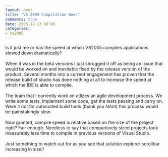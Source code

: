 ```yaml
---
layout: post
title: "VS 2005 Compilation Woes"
comments: true
date: 2005-12-13 09:00
categories:
- vs2005
---
```

Is it just me or has the speed at which VS2005 compiles applications slowed down dramatically?<BR><BR>When it was in the beta versions I just shrugged it off as being an issue that would be worked on and inevitable fixed by the release version of the product. Several months into a current engagement has proven that the release build of studio has done nothing at all to increase the speed at which the IDE is able to compile.<BR><BR>The team that I currently work on utlizes an agile development process. We write some tests, implement some code, get the tests passing and carry on. Were it not for automated build tools (thank you NAnt) this process would be painstakingly slow.<BR><BR>Now granted, compile speed is relative based on the size of the project right? Fair enough. Needless to say that comparitively sized projects took measurably less time to compile in previous versions of Visual Studio.<BR><BR>Just something to watch out for as you see that solution explorer scrollbar increasing in size!!




